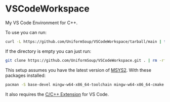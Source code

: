 # VSCodeWorkspace
My VS Code Environment for C++.

To use you can run:
```bash
curl -L https://github.com/UniformSoup/VSCodeWorkspace/tarball/main | tar --exclude='README.md' --exclude='LICENSE' --strip=1 -zx
```
If the directory is empty you can just run:
```bash
git clone https://github.com/UniformSoup/VSCodeWorkspace.git . | rm -rf .git LICENSE README.md
```

This setup assumes you have the latest version of [MSYS2](https://msys2.org/#installation).
With these packages installed:
```bash
pacman -S base-devel mingw-w64-x86_64-toolchain mingw-w64-x86_64-cmake mingw-w64-x86_64-ninja
```
It also requires the [C/C++ Extension](https://github.com/microsoft/vscode-cpptools) for VS Code.
